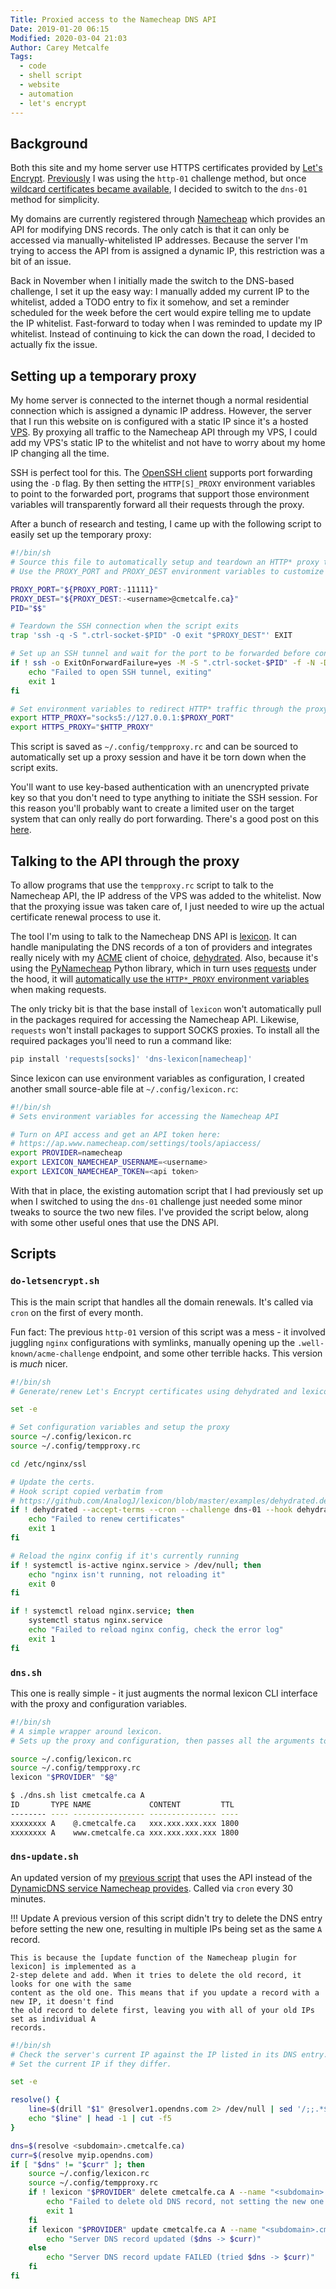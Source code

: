 ```yaml
---
Title: Proxied access to the Namecheap DNS API
Date: 2019-01-20 06:15
Modified: 2020-03-04 21:03
Author: Carey Metcalfe
Tags:
  - code
  - shell script
  - website
  - automation
  - let's encrypt
---
```


## Background

Both this site and my home server use HTTPS certificates provided by [Let's Encrypt][].
[Previously][adding https support] I was using the `http-01` challenge method, but once [wildcard
certificates became available][], I decided to switch to the `dns-01` method for simplicity.

My domains are currently registered through [Namecheap][] which provides an API for modifying DNS
records. The only catch is that it can only be accessed via manually-whitelisted IP addresses.
Because the server I'm trying to access the API from is assigned a dynamic IP, this restriction was
a bit of an issue.

Back in November when I initially made the switch to the DNS-based challenge, I set it up the easy
way: I manually added my current IP to the whitelist, added a TODO entry to fix it somehow, and set
a reminder scheduled for the week before the cert would expire telling me to update the IP
whitelist. Fast-forward to today when I was reminded to update my IP whitelist. Instead of
continuing to kick the can down the road, I decided to actually fix the issue.

## Setting up a temporary proxy

My home server is connected to the internet though a normal residential connection which is assigned
a dynamic IP address. However, the server that I run this website on is configured with a static IP
since it's a hosted [VPS][]. By proxying all traffic to the Namecheap API through my VPS, I could
add my VPS's static IP to the whitelist and not have to worry about my home IP changing all the
time.

SSH is perfect tool for this. The [OpenSSH client][] supports port forwarding using the `-D` flag.
By then setting the `HTTP[S]_PROXY` environment variables to point to the forwarded port, programs
that support those environment variables will transparently forward all their requests through the
proxy.

After a bunch of research and testing, I came up with the following script to easily set up the
temporary proxy:
```bash
#!/bin/sh
# Source this file to automatically setup and teardown an HTTP* proxy through cmetcalfe.ca
# Use the PROXY_PORT and PROXY_DEST environment variables to customize the proxy

PROXY_PORT="${PROXY_PORT:-11111}"
PROXY_DEST="${PROXY_DEST:-<username>@cmetcalfe.ca}"
PID="$$"

# Teardown the SSH connection when the script exits
trap 'ssh -q -S ".ctrl-socket-$PID" -O exit "$PROXY_DEST"' EXIT

# Set up an SSH tunnel and wait for the port to be forwarded before continuing
if ! ssh -o ExitOnForwardFailure=yes -M -S ".ctrl-socket-$PID" -f -N -D "$PROXY_PORT" "$PROXY_DEST"; then
    echo "Failed to open SSH tunnel, exiting"
    exit 1
fi

# Set environment variables to redirect HTTP* traffic through the proxy
export HTTP_PROXY="socks5://127.0.0.1:$PROXY_PORT"
export HTTPS_PROXY="$HTTP_PROXY"
```

This script is saved as `~/.config/tempproxy.rc` and can be sourced to automatically set up a proxy
session and have it be torn down when the script exits.

You'll want to use key-based authentication with an unencrypted private key so that you don't need
to type anything to initiate the SSH session. For this reason you'll probably want to create a
limited user on the target system that can only really do port forwarding. There's a good post on
this [here][ssh-limited-port-forward].

## Talking to the API through the proxy

To allow programs that use the `tempproxy.rc` script to talk to the Namecheap API, the IP address of
the VPS was added to the whitelist. Now that the proxying issue was taken care of, I just needed
to wire up the actual certificate renewal process to use it.

The tool I'm using to talk to the Namecheap DNS API is [lexicon][]. It can handle manipulating the
DNS records of a ton of providers and integrates really nicely with my [ACME][] client of choice,
[dehydrated][]. Also, because it's using the [PyNamecheap][] Python library, which in turn uses
[requests][] under the hood, it will [automatically use the `HTTP*_PROXY` environment
variables][requests proxy support] when making requests.

The only tricky bit is that the base install of `lexicon` won't automatically pull in the packages
required for accessing the Namecheap API. Likewise, `requests` won't install packages to support
SOCKS proxies. To install all the required packages you'll need to run a command like:
```bash
pip install 'requests[socks]' 'dns-lexicon[namecheap]'
```

Since lexicon can use environment variables as configuration, I created another small source-able
file at `~/.config/lexicon.rc`:
```bash
#!/bin/sh
# Sets environment variables for accessing the Namecheap API

# Turn on API access and get an API token here:
# https://ap.www.namecheap.com/settings/tools/apiaccess/
export PROVIDER=namecheap
export LEXICON_NAMECHEAP_USERNAME=<username>
export LEXICON_NAMECHEAP_TOKEN=<api token>
```

With that in place, the existing automation script that I had previously set up when I switched to
using the `dns-01` challenge just needed some minor tweaks to source the two new files. I've
provided the script below, along with some other useful ones that use the DNS API.

## Scripts

### `do-letsencrypt.sh`
This is the main script that handles all the domain renewals. It's called via `cron` on the first
of every month.

Fun fact: The previous `http-01` version of this script was a mess - it involved juggling `nginx`
configurations with symlinks, manually opening up the `.well-known/acme-challenge` endpoint, and
some other terrible hacks. This version is *much* nicer.

```bash
#!/bin/sh
# Generate/renew Let's Encrypt certificates using dehydrated and lexicon

set -e

# Set configuration variables and setup the proxy
source ~/.config/lexicon.rc
source ~/.config/tempproxy.rc

cd /etc/nginx/ssl

# Update the certs.
# Hook script copied verbatim from
# https://github.com/AnalogJ/lexicon/blob/master/examples/dehydrated.default.sh
if ! dehydrated --accept-terms --cron --challenge dns-01 --hook dehydrated.default.sh; then
    echo "Failed to renew certificates"
    exit 1
fi

# Reload the nginx config if it's currently running
if ! systemctl is-active nginx.service > /dev/null; then
    echo "nginx isn't running, not reloading it"
    exit 0
fi

if ! systemctl reload nginx.service; then
    systemctl status nginx.service
    echo "Failed to reload nginx config, check the error log"
    exit 1
fi
```

### `dns.sh`
This one is really simple - it just augments the normal lexicon CLI interface with the proxy and
configuration variables.

```bash
#!/bin/sh
# A simple wrapper around lexicon.
# Sets up the proxy and configuration, then passes all the arguments to the configured provider

source ~/.config/lexicon.rc
source ~/.config/tempproxy.rc
lexicon "$PROVIDER" "$@"
```
```bash
$ ./dns.sh list cmetcalfe.ca A
ID       TYPE NAME             CONTENT         TTL
-------- ---- ---------------- --------------- ----
xxxxxxxx A    @.cmetcalfe.ca   xxx.xxx.xxx.xxx 1800
xxxxxxxx A    www.cmetcalfe.ca xxx.xxx.xxx.xxx 1800
```

### `dns-update.sh`
An updated version of my [previous script][old dns-update] that uses the API instead of the
[DynamicDNS service Namecheap provides][Namecheap dyndns]. Called via `cron` every 30 minutes.

!!! Update
    A previous version of this script didn't try to delete the DNS entry before setting the new one,
    resulting in multiple IPs being set as the same `A` record.

    This is because the [update function of the Namecheap plugin for lexicon] is implemented as a
    2-step delete and add. When it tries to delete the old record, it looks for one with the same
    content as the old one. This means that if you update a record with a new IP, it doesn't find
    the old record to delete first, leaving you with all of your old IPs set as individual A
    records.

```bash
#!/bin/sh
# Check the server's current IP against the IP listed in its DNS entry.
# Set the current IP if they differ.

set -e

resolve() {
    line=$(drill "$1" @resolver1.opendns.com 2> /dev/null | sed '/;;.*$/d;/^\s*$/d' | grep "$1")
    echo "$line" | head -1 | cut -f5
}

dns=$(resolve <subdomain>.cmetcalfe.ca)
curr=$(resolve myip.opendns.com)
if [ "$dns" != "$curr" ]; then
    source ~/.config/lexicon.rc
    source ~/.config/tempproxy.rc
    if ! lexicon "$PROVIDER" delete cmetcalfe.ca A --name "<subdomain>.cmetcalfe.ca"; then
        echo "Failed to delete old DNS record, not setting the new one."
        exit 1
    fi
    if lexicon "$PROVIDER" update cmetcalfe.ca A --name "<subdomain>.cmetcalfe.ca" --content "$curr" --ttl=900; then
        echo "Server DNS record updated ($dns -> $curr)"
    else
        echo "Server DNS record update FAILED (tried $dns -> $curr)"
    fi
fi
```

[ACME]: https://en.wikipedia.org/wiki/Automated_Certificate_Management_Environment
[Let's Encrypt]: https://letsencrypt.org
[Namecheap dyndns]: https://www.namecheap.com/support/knowledgebase/article.aspx/29/11/how-do-i-use-a-browser-to-dynamically-update-the-hosts-ip
[Namecheap]: https://www.namecheap.com/
[OpenSSH client]: https://www.openssh.com/
[PyNamecheap]: https://github.com/Bemmu/PyNamecheap
[VPS]: https://en.wikipedia.org/wiki/Virtual_private_server
[adding https support]: {filename}/blog/adding-https-support.md
[dehydrated]: https://github.com/lukas2511/dehydrated
[lexicon]: https://github.com/AnalogJ/lexicon
[old dns-update]: {filename}/blog/dynamic-dns-client-for-namecheap.md
[requests proxy support]: http://docs.python-requests.org/en/master/user/advanced/#proxies
[requests]: http://python-requests.org
[ssh-limited-port-forward]: https://askubuntu.com/questions/48129/how-to-create-a-restricted-ssh-user-for-port-forwarding/50000#50000
[update function of the Namecheap plugin for lexicon]: https://github.com/AnalogJ/lexicon/blob/1feca5ead36cbf85ad92676dc853045e2c646097/lexicon/providers/namecheap.py#L233
[wildcard certificates became available]: https://community.letsencrypt.org/t/acme-v2-and-wildcard-certificate-support-is-live/55579
